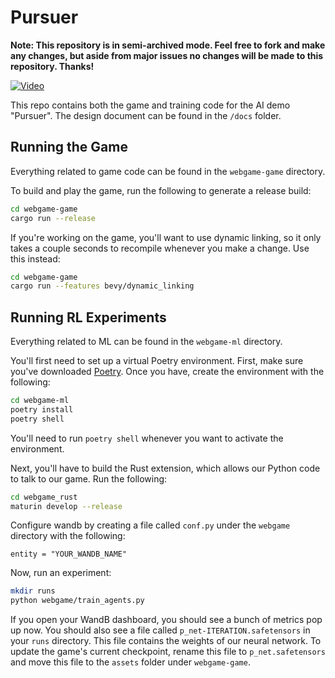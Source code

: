 # Pursuer

**Note: This repository is in semi-archived mode. Feel free to fork and make any changes, but aside from major issues no changes will be made to this repository. Thanks!**

[![Video](https://img.youtube.com/vi/54bOSzWGBEw/maxresdefault.jpg)](https://youtu.be/54bOSzWGBEw)

This repo contains both the game and training code for the AI demo "Pursuer". The design document can be found in the `/docs` folder.

## Running the Game

Everything related to game code can be found in the `webgame-game` directory.

To build and play the game, run the following to generate a release build:

```bash
cd webgame-game
cargo run --release
```

If you're working on the game, you'll want to use dynamic linking, so it only takes a couple seconds to recompile
whenever you make a change. Use this instead:

```bash
cd webgame-game
cargo run --features bevy/dynamic_linking
```

## Running RL Experiments

Everything related to ML can be found in the `webgame-ml` directory.

You'll first need to set up a virtual Poetry environment. First, make sure you've downloaded
[Poetry](https://python-poetry.org/). Once you have, create the environment with the following:

```bash
cd webgame-ml
poetry install
poetry shell
```

You'll need to run `poetry shell` whenever you want to activate the environment.

Next, you'll have to build the Rust extension, which allows our Python code to talk to our game. Run the following:

```bash
cd webgame_rust
maturin develop --release
```

Configure wandb by creating a file called `conf.py` under the `webgame` directory with the following:

```
entity = "YOUR_WANDB_NAME"
```

Now, run an experiment:

```bash
mkdir runs
python webgame/train_agents.py
```

If you open your WandB dashboard, you should see a bunch of metrics pop up now. You should also see a file called
`p_net-ITERATION.safetensors` in your `runs` directory. This file contains the weights of our neural network. To update the game's
current checkpoint, rename this file to `p_net.safetensors` and move this file to the `assets` folder under `webgame-game`.
